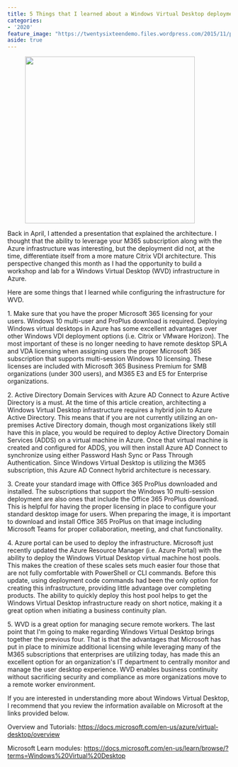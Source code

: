 ```yaml
---
title: 5 Things that I learned about a Windows Virtual Desktop deployment in Azure
categories:
- '2020'
feature_image: "https://twentysixteendemo.files.wordpress.com/2015/11/post.png"
aside: true
---
```


<!-- wp:image {"align":"center","id":713,"width":383,"height":377,"sizeSlug":"large"} -->
<div class="wp-block-image"><figure class="aligncenter size-large is-resized"><img src="https://captainhyperscaler.files.wordpress.com/2020/06/img_0433.jpg?w=1024" alt="" class="wp-image-713" width="383" height="377"/></figure></div>
<!-- /wp:image -->

<!-- wp:paragraph -->
<p>Back in April, I attended a presentation that explained the architecture. I thought that the ability to leverage your M365 subscription along with the Azure infrastructure was interesting, but the deployment did not, at the time, differentiate itself from a more mature Citrix VDI architecture.  This perspective changed this month as I had the opportunity to build a workshop and lab for a Windows Virtual Desktop (WVD) infrastructure in Azure.</p>
<!-- /wp:paragraph -->

<!-- wp:paragraph -->
<p>Here are some things that I learned while configuring the infrastructure for WVD. </p>
<!-- /wp:paragraph -->

<!-- wp:paragraph -->
<p>1. Make sure that you have the proper Microsoft 365 licensing for your users. Windows 10 multi-user and ProPlus download is required. Deploying Windows virtual desktops in Azure has some excellent advantages over other Windows VDI deployment options (i.e. Citrix or VMware Horizon). The most important of these is no longer needing to have remote desktop SPLA and VDA licensing when assigning users the proper Microsoft 365 subscription that supports multi-session Windows 10 licensing.  These licenses are included with Microsoft 365 Business Premium for SMB organizations (under 300 users), and M365 E3 and E5 for Enterprise organizations. </p>
<!-- /wp:paragraph -->

<!-- wp:paragraph -->
<p>2. Active Directory Domain Services with Azure AD Connect to Azure Active Directory is a must.  At the time of this article creation, architecting a Windows Virtual Desktop infrastructure requires a hybrid join to Azure Active Directory. This means that if you are not currently utilizing an on-premises Active Directory domain, though most organizations likely still have this in place, you would be required to deploy Active Directory Domain Services (ADDS) on a virtual machine in Azure. Once that virtual machine is created and configured for ADDS, you will then install Azure AD Connect to synchronize using either Password Hash Sync or Pass Through Authentication. Since Windows Virtual Desktop is utilizing the M365 subscription, this Azure AD Connect hybrid architecture is necessary. </p>
<!-- /wp:paragraph -->

<!-- wp:paragraph -->
<p>3. Create your standard image with Office 365 ProPlus downloaded and installed.  The subscriptions that support the Windows 10 multi-session deployment are also ones that include the Office 365 ProPlus download. This is helpful for having the proper licensing in place to configure your standard desktop image for users. When preparing the image, it is important to download and install Office 365 ProPlus on that image including Microsoft Teams for proper collaboration, meeting, and chat functionality. </p>
<!-- /wp:paragraph -->

<!-- wp:paragraph -->
<p>4. Azure portal can be used to deploy the infrastructure.  Microsoft just recently updated the Azure Resource Manager (i.e. Azure Portal) with the ability to deploy the Windows Virtual Desktop virtual machine host pools. This makes the creation of these scales sets much easier four those that are not fully comfortable with PowerShell or CLI commands. Before this update, using deployment code commands had been the only option for creating this infrastructure, providing little advantage over completing products. The ability to quickly deploy this host pool helps to get the Windows Virtual Desktop infrastructure ready on short notice, making it a great option when initiating a business continuity plan. </p>
<!-- /wp:paragraph -->

<!-- wp:paragraph -->
<p>5. WVD is a great option for managing secure remote workers. The last point that I'm going to make regarding Windows Virtual Desktop brings together the previous four. That is that the advantages that Microsoft has put in place to minimize additional licensing while leveraging many of the M365 subscriptions that enterprises are utilizing today, has made this an excellent option for an organization's IT department to centrally monitor and manage the user desktop experience. WVD enables business continuity without sacrificing security and compliance as more organizations move to a remote worker environment. </p>
<!-- /wp:paragraph -->

<!-- wp:paragraph -->
<p>If you are interested in understanding more about Windows Virtual Desktop, I recommend that you review the information available on Microsoft at the links provided below. </p>
<!-- /wp:paragraph -->

<!-- wp:paragraph -->
<p>Overview and Tutorials: <a rel="noreferrer noopener" href="https://docs.microsoft.com/en-us/azure/virtual-desktop/overview" target="_blank">https://docs.microsoft.com/en-us/azure/virtual-desktop/overview</a></p>
<!-- /wp:paragraph -->

<!-- wp:paragraph -->
<p>Microsoft Learn modules: <a rel="noreferrer noopener" href="https://docs.microsoft.com/en-us/learn/browse/?terms=Windows%20Virtual%20Desktop" target="_blank">https://docs.microsoft.com/en-us/learn/browse/?terms=Windows%20Virtual%20Desktop</a></p>
<!-- /wp:paragraph -->